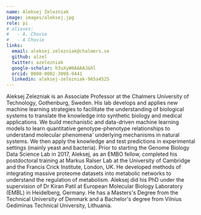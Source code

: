 ```yaml
---
name: Aleksej Zelezniak
image: images/aleksej.jpg
role: pi
# aliases:
#   - A. Chovie
#   - A Chovie
links:
  email: aleksej.zelezniak@chalmers.se
  github: alzel
  twitter: azelezniak
  google-scholar: h3uXyW8AAAAJ&hl
  orcid: 0000-0002-3098-9441
  linkedin: aleksej-zelezniak-965a4525
---
```


Aleksej Zelezniak is an Associate Professor at the Chalmers University of Technology, Gothenburg, Sweden. His lab develops and applies new machine learning strategies to facilitate the understanding of biological systems to translate the knowledge into synthetic biology and medical applications. We build mechanistic and data-driven machine learning models to learn quantitative genotype-phenotype relationships to understand molecular phenomena' underlying mechanisms in natural systems. We then apply the knowledge and test predictions in experimental settings (mainly yeast and bacteria). Prior to starting the  Genome Biology Data Science Lab in 2017,  Aleksej, as an EMBO fellow, completed his postdoctoral training at Markus Ralser Lab at the University of Cambridge and the Francis Crick Institute, London, UK. He developed methods of integrating massive proteome datasets into metabolic networks to understand the regulation of metabolism. Aleksej did his PhD under the supervision of Dr Kiran Patil at European Molecular Biology Laboratory (EMBL) in Heidelberg, Germany. He has a Masters's Degree from the Technical University of Denmark and a Bachelor's degree from Vilnius Gediminas Technical University, Lithuania. 
